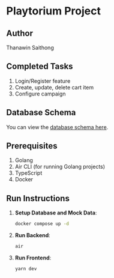 # Playtorium Project

## Author
Thanawin Saithong

## Completed Tasks
1. Login/Register feature  
2. Create, update, delete cart item  
3. Configure campaign  

## Database Schema
You can view the [database schema here](https://dbdiagram.io/d/playtorium_db-676e8da35406798ef7c21da2).

## Prerequisites
1. Golang  
2. Air CLI (for running Golang projects)  
3. TypeScript  
4. Docker  

## Run Instructions
1. **Setup Database and Mock Data**:  
   ```bash
   docker compose up -d
   ```

2. **Run Backend**:  
   ```bash
   air
   ```

3. **Run Frontend**:  
   ```bash
   yarn dev
   ```
